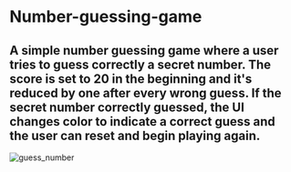 # Number-guessing-game

 ## A simple number guessing game where a user tries to guess correctly a secret number. The score is set to 20 in the beginning and it's reduced by one after every wrong guess. If the secret number correctly guessed, the UI changes color to indicate a correct guess and the user can reset and begin playing again.
 
 ![guess_number](https://user-images.githubusercontent.com/97234029/158019269-9720fc4a-bb73-4fc8-921b-e971e8e60fa8.jpg)
